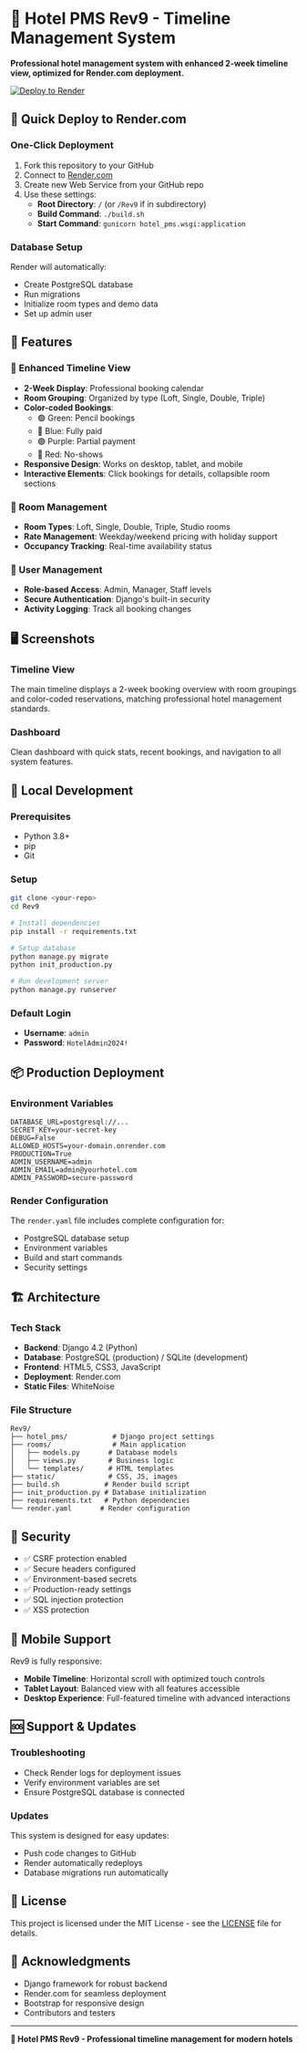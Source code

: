 # 🏨 Hotel PMS Rev9 - Timeline Management System

**Professional hotel management system with enhanced 2-week timeline view, optimized for Render.com deployment.**

[![Deploy to Render](https://render.com/images/deploy-to-render-button.svg)](https://render.com)

## 🚀 Quick Deploy to Render.com

### One-Click Deployment
1. Fork this repository to your GitHub
2. Connect to [Render.com](https://render.com)
3. Create new Web Service from your GitHub repo
4. Use these settings:
   - **Root Directory**: `/` (or `/Rev9` if in subdirectory)
   - **Build Command**: `./build.sh`
   - **Start Command**: `gunicorn hotel_pms.wsgi:application`

### Database Setup
Render will automatically:
- Create PostgreSQL database
- Run migrations
- Initialize room types and demo data
- Set up admin user

## 🎯 Features

### 📅 Enhanced Timeline View
- **2-Week Display**: Professional booking calendar
- **Room Grouping**: Organized by type (Loft, Single, Double, Triple)
- **Color-coded Bookings**: 
  - 🟢 Green: Pencil bookings
  - 🔵 Blue: Fully paid
  - 🟣 Purple: Partial payment
  - 🔴 Red: No-shows
- **Responsive Design**: Works on desktop, tablet, and mobile
- **Interactive Elements**: Click bookings for details, collapsible room sections

### 🏨 Room Management
- **Room Types**: Loft, Single, Double, Triple, Studio rooms
- **Rate Management**: Weekday/weekend pricing with holiday support
- **Occupancy Tracking**: Real-time availability status

### 👥 User Management  
- **Role-based Access**: Admin, Manager, Staff levels
- **Secure Authentication**: Django's built-in security
- **Activity Logging**: Track all booking changes

## 🖥️ Screenshots

### Timeline View
The main timeline displays a 2-week booking overview with room groupings and color-coded reservations, matching professional hotel management standards.

### Dashboard
Clean dashboard with quick stats, recent bookings, and navigation to all system features.

## 🔧 Local Development

### Prerequisites
- Python 3.8+
- pip
- Git

### Setup
```bash
git clone <your-repo>
cd Rev9

# Install dependencies  
pip install -r requirements.txt

# Setup database
python manage.py migrate
python init_production.py

# Run development server
python manage.py runserver
```

### Default Login
- **Username**: `admin`
- **Password**: `HotelAdmin2024!`

## 📦 Production Deployment

### Environment Variables
```env
DATABASE_URL=postgresql://...
SECRET_KEY=your-secret-key
DEBUG=False
ALLOWED_HOSTS=your-domain.onrender.com
PRODUCTION=True
ADMIN_USERNAME=admin
ADMIN_EMAIL=admin@yourhotel.com
ADMIN_PASSWORD=secure-password
```

### Render Configuration
The `render.yaml` file includes complete configuration for:
- PostgreSQL database setup
- Environment variables
- Build and start commands
- Security settings

## 🏗️ Architecture

### Tech Stack
- **Backend**: Django 4.2 (Python)
- **Database**: PostgreSQL (production) / SQLite (development)
- **Frontend**: HTML5, CSS3, JavaScript
- **Deployment**: Render.com
- **Static Files**: WhiteNoise

### File Structure
```
Rev9/
├── hotel_pms/           # Django project settings
├── rooms/               # Main application
│   ├── models.py       # Database models
│   ├── views.py        # Business logic
│   └── templates/      # HTML templates
├── static/             # CSS, JS, images
├── build.sh           # Render build script
├── init_production.py # Database initialization
├── requirements.txt   # Python dependencies
└── render.yaml       # Render configuration
```

## 🔐 Security

- ✅ CSRF protection enabled
- ✅ Secure headers configured
- ✅ Environment-based secrets
- ✅ Production-ready settings
- ✅ SQL injection protection
- ✅ XSS protection

## 📱 Mobile Support

Rev9 is fully responsive:
- **Mobile Timeline**: Horizontal scroll with optimized touch controls
- **Tablet Layout**: Balanced view with all features accessible
- **Desktop Experience**: Full-featured timeline with advanced interactions

## 🆘 Support & Updates

### Troubleshooting
- Check Render logs for deployment issues
- Verify environment variables are set
- Ensure PostgreSQL database is connected

### Updates
This system is designed for easy updates:
- Push code changes to GitHub
- Render automatically redeploys
- Database migrations run automatically

## 📄 License

This project is licensed under the MIT License - see the [LICENSE](LICENSE) file for details.

## 🙏 Acknowledgments

- Django framework for robust backend
- Render.com for seamless deployment
- Bootstrap for responsive design
- Contributors and testers

---

**🌟 Hotel PMS Rev9 - Professional timeline management for modern hotels**